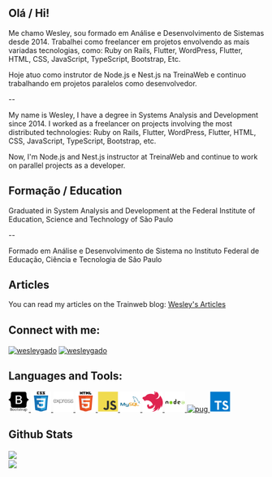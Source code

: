 ## Olá / Hi!
Me chamo Wesley, sou formado em Análise e Desenvolvimento de Sistemas desde 2014. Trabalhei como freelancer em projetos envolvendo as mais variadas 
tecnologias, como: Ruby on Rails, Flutter, WordPress, Flutter, HTML, CSS, JavaScript, TypeScript, Bootstrap, Etc.

Hoje atuo como instrutor de Node.js e Nest.js na TreinaWeb e continuo trabalhando em projetos paralelos como desenvolvedor.

--

My name is Wesley, I have a degree in Systems Analysis and Development since 2014. I worked as a freelancer on projects involving the most distributed
technologies: Ruby on Rails, Flutter, WordPress, Flutter, HTML, CSS, JavaScript, TypeScript, Bootstrap, etc.

Now, I'm Node.js and Nest.js instructor at TreinaWeb and continue to work on parallel projects as a developer.

## Formação / Education
Graduated in System Analysis and Development at the Federal Institute of Education, Science and Technology of São Paulo

--

Formado em Análise e Desenvolvimento de Sistema no Instituto Federal de Educação, Ciência e Tecnologia de São Paulo

## Articles
You can read my articles on the Trainweb blog: <a href="https://www.treinaweb.com.br/blog/autor/wesley-gado">Wesley's Articles</a>

## Connect with me:

<p align="left">
<a href="https://linkedin.com/in/wesleygado" target="blank"><img align="center" src="https://raw.githubusercontent.com/rahuldkjain/github-profile-readme-generator/master/src/images/icons/Social/linked-in-alt.svg" alt="wesleygado" height="30" width="40" /></a>
<a href="https://instagram.com/wesleygado" target="blank"><img align="center" src="https://raw.githubusercontent.com/rahuldkjain/github-profile-readme-generator/master/src/images/icons/Social/instagram.svg" alt="wesleygado" height="30" width="40" /></a>
</p>

## Languages and Tools:
<p align="left"> <a href="https://getbootstrap.com" target="_blank" rel="noreferrer"> <img src="https://raw.githubusercontent.com/devicons/devicon/master/icons/bootstrap/bootstrap-plain-wordmark.svg" alt="bootstrap" width="40" height="40"/> </a> <a href="https://www.w3schools.com/css/" target="_blank" rel="noreferrer"> <img src="https://raw.githubusercontent.com/devicons/devicon/master/icons/css3/css3-original-wordmark.svg" alt="css3" width="40" height="40"/> </a> <a href="https://expressjs.com" target="_blank" rel="noreferrer"> <img src="https://raw.githubusercontent.com/devicons/devicon/master/icons/express/express-original-wordmark.svg" alt="express" width="40" height="40"/> </a> <a href="https://www.w3.org/html/" target="_blank" rel="noreferrer"> <img src="https://raw.githubusercontent.com/devicons/devicon/master/icons/html5/html5-original-wordmark.svg" alt="html5" width="40" height="40"/> </a> <a href="https://developer.mozilla.org/en-US/docs/Web/JavaScript" target="_blank" rel="noreferrer"> <img src="https://raw.githubusercontent.com/devicons/devicon/master/icons/javascript/javascript-original.svg" alt="javascript" width="40" height="40"/> </a> <a href="https://www.mysql.com/" target="_blank" rel="noreferrer"> <img src="https://raw.githubusercontent.com/devicons/devicon/master/icons/mysql/mysql-original-wordmark.svg" alt="mysql" width="40" height="40"/> </a> <a href="https://nestjs.com/" target="_blank" rel="noreferrer"> <img src="https://raw.githubusercontent.com/devicons/devicon/master/icons/nestjs/nestjs-plain.svg" alt="nestjs" width="40" height="40"/> </a> <a href="https://nodejs.org" target="_blank" rel="noreferrer"> <img src="https://raw.githubusercontent.com/devicons/devicon/master/icons/nodejs/nodejs-original-wordmark.svg" alt="nodejs" width="40" height="40"/> </a> <a href="https://pugjs.org" target="_blank" rel="noreferrer"> <img src="https://cdn.worldvectorlogo.com/logos/pug.svg" alt="pug" width="40" height="40"/> </a> <a href="https://www.typescriptlang.org/" target="_blank" rel="noreferrer"> <img src="https://raw.githubusercontent.com/devicons/devicon/master/icons/typescript/typescript-original.svg" alt="typescript" width="40" height="40"/> </a> </p>

## Github Stats  
<div align="left"><img src="[https://github-readme-stats.vercel.app/api?username=wesleygado&show_icons=true&count_private=true&hide_border=true&theme=radical](https://github-readme-stats.vercel.app/api/top-langs/?username=wesleygado&layout=compact)" align="center" /></div>  

<a href="https://github.com/wesleygado/github-readme-stats">
  <img align="center" src="https://github-readme-stats.vercel.app/api?username=wesleygado&show_icons=true&count_private=true&hide_border=true&theme=radical" />
</a>

